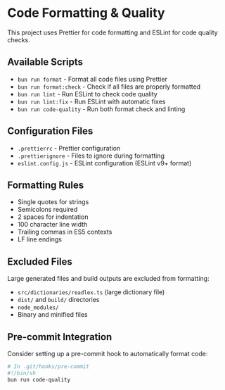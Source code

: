 # Code Formatting & Quality

This project uses Prettier for code formatting and ESLint for code quality checks.

## Available Scripts

- `bun run format` - Format all code files using Prettier
- `bun run format:check` - Check if all files are properly formatted
- `bun run lint` - Run ESLint to check code quality
- `bun run lint:fix` - Run ESLint with automatic fixes
- `bun run code-quality` - Run both format check and linting

## Configuration Files

- `.prettierrc` - Prettier configuration
- `.prettierignore` - Files to ignore during formatting
- `eslint.config.js` - ESLint configuration (ESLint v9+ format)

## Formatting Rules

- Single quotes for strings
- Semicolons required
- 2 spaces for indentation
- 100 character line width
- Trailing commas in ES5 contexts
- LF line endings

## Excluded Files

Large generated files and build outputs are excluded from formatting:

- `src/dictionaries/readlex.ts` (large dictionary file)
- `dist/` and `build/` directories
- `node_modules/`
- Binary and minified files

## Pre-commit Integration

Consider setting up a pre-commit hook to automatically format code:

```bash
# In .git/hooks/pre-commit
#!/bin/sh
bun run code-quality
```
